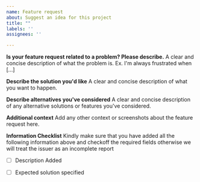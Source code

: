 ```yaml
---
name: Feature request
about: Suggest an idea for this project
title: ""
labels: ''
assignees: ''

---
```


**Is your feature request related to a problem? Please describe.**
A clear and concise description of what the problem is. Ex. I'm always frustrated when [...]

**Describe the solution you'd like**
A clear and concise description of what you want to happen.

**Describe alternatives you've considered**
A clear and concise description of any alternative solutions or features you've considered.

**Additional context**
Add any other context or screenshots about the feature request here.

**Information Checklist**
Kindly make sure that you have added all the following information above and checkoff the required fields otherwise we will treat the issuer as an incomplete report
- [ ] Description Added
- [ ] Expected solution specified


